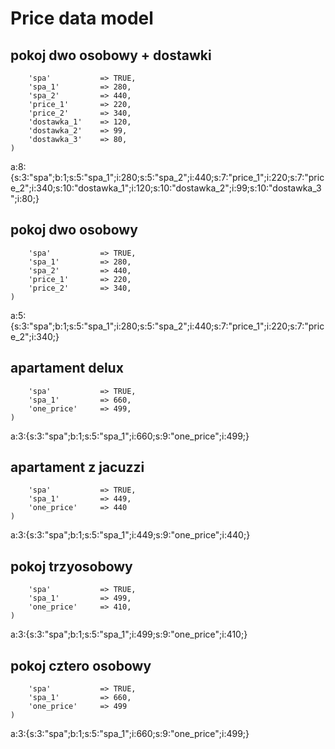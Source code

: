 Price data model
=====================

##  pokoj dwo osobowy + dostawki
```array(
    'spa'           => TRUE,
    'spa_1'         => 280,
    'spa_2'         => 440,
    'price_1'       => 220,
    'price_2'       => 340,
    'dostawka_1'    => 120,
    'dostawka_2'    => 99,
    'dostawka_3'    => 80,
)
```
a:8:{s:3:"spa";b:1;s:5:"spa_1";i:280;s:5:"spa_2";i:440;s:7:"price_1";i:220;s:7:"price_2";i:340;s:10:"dostawka_1";i:120;s:10:"dostawka_2";i:99;s:10:"dostawka_3";i:80;}

## pokoj dwo osobowy
```array(
    'spa'           => TRUE,
    'spa_1'         => 280,
    'spa_2'         => 440,
    'price_1'       => 220,
    'price_2'       => 340,
)
```
a:5:{s:3:"spa";b:1;s:5:"spa_1";i:280;s:5:"spa_2";i:440;s:7:"price_1";i:220;s:7:"price_2";i:340;}

## apartament delux
```array(
    'spa'           => TRUE,
    'spa_1'         => 660,
    'one_price'     => 499,
)
```
a:3:{s:3:"spa";b:1;s:5:"spa_1";i:660;s:9:"one_price";i:499;}

## apartament z jacuzzi
```array(
    'spa'           => TRUE,
    'spa_1'         => 449,
    'one_price'     => 440
)
```
a:3:{s:3:"spa";b:1;s:5:"spa_1";i:449;s:9:"one_price";i:440;}

## pokoj trzyosobowy
```array(
    'spa'           => TRUE,
    'spa_1'         => 499,
    'one_price'     => 410,
)
```
a:3:{s:3:"spa";b:1;s:5:"spa_1";i:499;s:9:"one_price";i:410;}

## pokoj cztero osobowy
```array(
    'spa'           => TRUE,
    'spa_1'         => 660,
    'one_price'     => 499
)
```
a:3:{s:3:"spa";b:1;s:5:"spa_1";i:660;s:9:"one_price";i:499;}